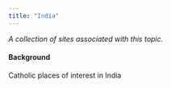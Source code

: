```yaml
---
title: "India"
---
```



*A collection of sites associated with this topic.*

#### Background

Catholic places of interest in India


